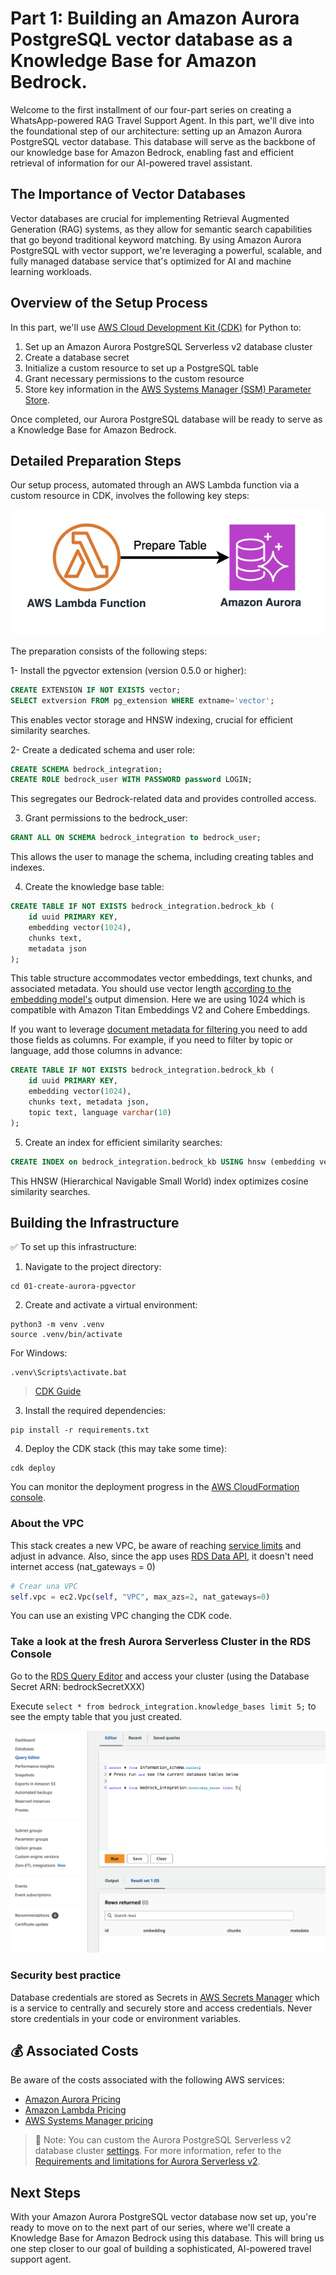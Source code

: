 # Part 1: Building an Amazon Aurora PostgreSQL vector database as a Knowledge Base for Amazon Bedrock.

Welcome to the first installment of our four-part series on creating a WhatsApp-powered RAG Travel Support Agent. In this part, we'll dive into the foundational step of our architecture: setting up an Amazon Aurora PostgreSQL vector database. This database will serve as the backbone of our knowledge base for Amazon Bedrock, enabling fast and efficient retrieval of information for our AI-powered travel assistant.

## The Importance of Vector Databases

Vector databases are crucial for implementing Retrieval Augmented Generation (RAG) systems, as they allow for semantic search capabilities that go beyond traditional keyword matching. By using Amazon Aurora PostgreSQL with vector support, we're leveraging a powerful, scalable, and fully managed database service that's optimized for AI and machine learning workloads.

## Overview of the Setup Process

In this part, we'll use [AWS Cloud Development Kit (CDK)](https://aws.amazon.com/cdk) for Python to:

1. Set up an Amazon Aurora PostgreSQL Serverless v2 database cluster
2. Create a database secret
3. Initialize a custom resource to set up a PostgreSQL table
4. Grant necessary permissions to the custom resource
5. Store key information in the [AWS Systems Manager (SSM) Parameter Store](https://docs.aws.amazon.com/systems-manager/latest/userguide/systems-manager-parameter-store.html).

Once completed, our Aurora PostgreSQL database will be ready to serve as a Knowledge Base for Amazon Bedrock.

## Detailed Preparation Steps

Our setup process, automated through an AWS Lambda function via a custom resource in CDK, involves the following key steps:

![Digrama parte 1](/imagen/part_1.jpg)

The preparation consists of the following steps:

1- Install the pgvector extension (version 0.5.0 or higher):

```sql
CREATE EXTENSION IF NOT EXISTS vector;
SELECT extversion FROM pg_extension WHERE extname='vector';
```
This enables vector storage and HNSW indexing, crucial for efficient similarity searches.

2- Create a dedicated schema and user role:

```sql
CREATE SCHEMA bedrock_integration;
CREATE ROLE bedrock_user WITH PASSWORD password LOGIN;
```
This segregates our Bedrock-related data and provides controlled access.

3. Grant permissions to the bedrock_user:
```sql
GRANT ALL ON SCHEMA bedrock_integration to bedrock_user;
```
This allows the user to manage the schema, including creating tables and indexes.


4. Create the knowledge base table:
```sql
CREATE TABLE IF NOT EXISTS bedrock_integration.bedrock_kb (
    id uuid PRIMARY KEY,
    embedding vector(1024), 
    chunks text,
    metadata json
);
```
This table structure accommodates vector embeddings, text chunks, and associated metadata. You should use vector length [according to the embedding model's](https://docs.aws.amazon.com/bedrock/latest/userguide/knowledge-base-supported.html) output dimension. Here we are using 1024 which is compatible with Amazon Titan Embeddings V2 and Cohere Embeddings. 

If you want to leverage [document metadata for filtering ](https://docs.aws.amazon.com/bedrock/latest/userguide/knowledge-base-ds.html#kb-ds-metadata) you need to add those fields as columns. For example, if you need to filter by topic or language, add those columns in advance: 

```sql
CREATE TABLE IF NOT EXISTS bedrock_integration.bedrock_kb (
    id uuid PRIMARY KEY, 
    embedding vector(1024), 
    chunks text, metadata json, 
    topic text, language varchar(10)
);
```


5. Create an index for efficient similarity searches:
```sql
CREATE INDEX on bedrock_integration.bedrock_kb USING hnsw (embedding vector_cosine_ops);
```
This HNSW (Hierarchical Navigable Small World) index optimizes cosine similarity searches.

## Building the Infrastructure

✅ To set up this infrastructure:

1. Navigate to the project directory:
```
cd 01-create-aurora-pgvector
```

2. Create and activate a virtual environment:
```
python3 -m venv .venv
source .venv/bin/activate
```
For Windows:
```
.venv\Scripts\activate.bat
```

>[CDK Guide](https://docs.aws.amazon.com/cdk/v2/guide/hello_world.html) 

3. Install the required dependencies:
```
pip install -r requirements.txt
```

4. Deploy the CDK stack (this may take some time):
```
cdk deploy
```

You can monitor the deployment progress in the [AWS CloudFormation console](https://console.aws.amazon.com/cloudformation).


### About the VPC

This stack creates a new VPC, be aware of reaching [service limits](https://docs.aws.amazon.com/vpc/latest/userguide/amazon-vpc-limits.html) and adjust in advance. Also, since the app uses [RDS Data API](https://docs.aws.amazon.com/rdsdataservice/latest/APIReference/API_ExecuteStatement.html), it doesn't need internet access (nat_gateways = 0)




```python 
# Crear una VPC
self.vpc = ec2.Vpc(self, "VPC", max_azs=2, nat_gateways=0)
```
You can use an existing VPC changing the CDK code.

### Take a look at the fresh Aurora Serverless Cluster in the RDS Console

Go to the [RDS Query Editor](https://us-east-1.console.aws.amazon.com/rds/home?region=us-east-1#query-editor:) and access your cluster (using the Database Secret ARN: bedrockSecretXXX)

Execute `select * from bedrock_integration.knowledge_bases limit 5;` to see the empty table that you just created.

![alt text](check_aurora.png)

### Security best practice

Database credentials are stored as Secrets in [AWS Secrets Manager](https://aws.amazon.com/secrets-manager) which is a service to centrally and securely store and access credentials. Never store credentials in your code or environment variables.


## 💰 Associated Costs

Be aware of the costs associated with the following AWS services:

- [Amazon Aurora Pricing](https://aws.amazon.com/rds/aurora/pricing/)
- [Amazon Lambda Pricing](https://aws.amazon.com/lambda/pricing/)
- [AWS Systems Manager pricing](https://aws.amazon.com/systems-manager/pricing/)

> 👾 Note: You can custom the Aurora PostgreSQL Serverless v2 database cluster [settings](https://github.com/elizabethfuentes12/aws-customer-support-rag-agent-bedrock/blob/main/01-create-aurora-pgvector/rds/rds.py). For more information, refer to the [Requirements and limitations for Aurora Serverless v2](https://docs.aws.amazon.com/AmazonRDS/latest/AuroraUserGuide/aurora-serverless-v2.requirements.html).

## Next Steps

With your Amazon Aurora PostgreSQL vector database now set up, you're ready to move on to the next part of our series, where we'll create a Knowledge Base for Amazon Bedrock using this database. This will bring us one step closer to our goal of building a sophisticated, AI-powered travel support agent.